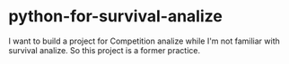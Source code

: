 # python-for-survival-analize
I want to build a project for Competition analize while I'm not familiar with survival analize. So this project is a former practice.

